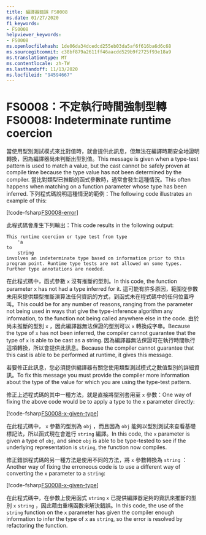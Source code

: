 ```yaml
---
title: 編譯器錯誤 FS0008
ms.date: 01/27/2020
f1_keywords:
- FS0008
helpviewer_keywords:
- FS0008
ms.openlocfilehash: 1de06da34dcedcd255eb03da5af6f616ba6d6c68
ms.sourcegitcommit: c38bf879a2611ff46aacdd529b9f2725f93e18a9
ms.translationtype: MT
ms.contentlocale: zh-TW
ms.lasthandoff: 11/13/2020
ms.locfileid: "94594667"
---
```

# <a name="fs0008-indeterminate-runtime-coercion"></a><span data-ttu-id="49370-102">FS0008：不定執行時間強制型轉</span><span class="sxs-lookup"><span data-stu-id="49370-102">FS0008: Indeterminate runtime coercion</span></span>

<span data-ttu-id="49370-103">當使用型別測試模式來比對值時，就會提供此訊息，但無法在編譯時期安全地證明轉換，因為編譯器尚未判斷出型別值。</span><span class="sxs-lookup"><span data-stu-id="49370-103">This message is given when a type-test pattern is used to match a value, but the cast cannot be safely proven at compile time because the type value has not been determined by the compiler.</span></span> <span data-ttu-id="49370-104">當比對類型已推斷的函式參數時，通常會發生這種情況。</span><span class="sxs-lookup"><span data-stu-id="49370-104">This often happens when matching on a function parameter whose type has been inferred.</span></span>  <span data-ttu-id="49370-105">下列程式碼說明這種情況的範例：</span><span class="sxs-lookup"><span data-stu-id="49370-105">The following code illustrates an example of this:</span></span>

[!code-fsharp[FS0008-error](~/samples/snippets/fsharp/compiler-messages/fs0008.fsx#L2-L5)]

<span data-ttu-id="49370-106">此程式碼會產生下列輸出：</span><span class="sxs-lookup"><span data-stu-id="49370-106">This code results in the following output:</span></span>

```text
This runtime coercion or type test from type
    'a
to
    string
involves an indeterminate type based on information prior to this program point. Runtime type tests are not allowed on some types. Further type annotations are needed.
```

<span data-ttu-id="49370-107">在此程式碼中，函式參數 `x` 沒有推斷的型別。</span><span class="sxs-lookup"><span data-stu-id="49370-107">In this code, the function parameter `x` has not had a type inferred for it.</span></span> <span data-ttu-id="49370-108">這可能有許多原因，範圍從參數未用來提供類型推斷演算法任何資訊的方式，到函式未在程式碼中的任何位置呼叫。</span><span class="sxs-lookup"><span data-stu-id="49370-108">This could be for any number of reasons, ranging from the parameter not being used in ways that give the type-inference algorithm any information, to the function not being called anywhere else in the code.</span></span>  <span data-ttu-id="49370-109">由於尚未推斷的型別 `x` ，因此編譯器無法保證的型別可以 `x` 轉換成字串。</span><span class="sxs-lookup"><span data-stu-id="49370-109">Because the type of `x` has not been inferred, the compiler cannot guarantee that the type of `x` is able to be cast as a string.</span></span>  <span data-ttu-id="49370-110">因為編譯器無法保證可在執行時間執行這項轉換，所以會提供此訊息。</span><span class="sxs-lookup"><span data-stu-id="49370-110">Because the compiler cannot guarantee that this cast is able to be performed at runtime, it gives this message.</span></span>

<span data-ttu-id="49370-111">若要修正此訊息，您必須提供編譯器有關您使用類型測試模式之數值型別的詳細資訊。</span><span class="sxs-lookup"><span data-stu-id="49370-111">To fix this message you must provide the compiler more information about the type of the value for which you are using the type-test pattern.</span></span>

<span data-ttu-id="49370-112">修正上述程式碼的其中一種方法，就是直接將型別套用至 `x` 參數：</span><span class="sxs-lookup"><span data-stu-id="49370-112">One way of fixing the above code would be to apply a type to the `x` parameter directly:</span></span>

[!code-fsharp[FS0008-x-given-type](~/samples/snippets/fsharp/compiler-messages/fs0008.fsx#L8-L11)]

<span data-ttu-id="49370-113">在此程式碼中， `x` 參數的型別為 `obj` ，而且因為 `obj` 能夠以型別測試來查看基礎標記法，所以函式現在會進行 `string` 編譯。</span><span class="sxs-lookup"><span data-stu-id="49370-113">In this code, the `x` parameter is given a type of `obj`, and since `obj` is able to be type-tested to see if the underlying representation is `string`, the function now compiles.</span></span>

<span data-ttu-id="49370-114">修正錯誤程式碼的另一種方法是使用不同的方法，將 `x` 參數轉換為 `string` ：</span><span class="sxs-lookup"><span data-stu-id="49370-114">Another way of fixing the erroneous code is to use a different way of converting the `x` parameter to a `string`:</span></span>

[!code-fsharp[FS0008-x-given-type](~/samples/snippets/fsharp/compiler-messages/fs0008.fsx#L14-L15)]

<span data-ttu-id="49370-115">在此程式碼中，在參數上使用函式 `string` `x` 已提供編譯器足夠的資訊來推斷的型別 `x` `string` ，因此藉由重構函數來解決錯誤。</span><span class="sxs-lookup"><span data-stu-id="49370-115">In this code, the use of the `string` function on the `x` parameter has given the compiler enough information to infer the type of `x` as `string`, so the error is resolved by refactoring the function.</span></span>
